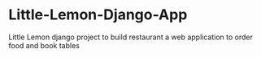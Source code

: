 # Little-Lemon-Django-App
Little Lemon django project to build restaurant a web application to order food and book tables
